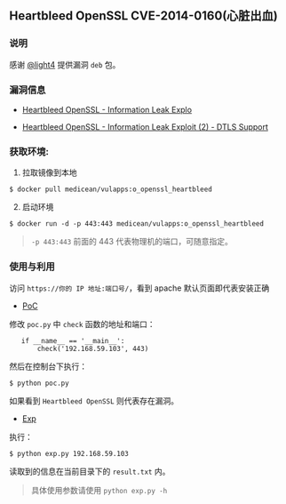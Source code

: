 ## Heartbleed OpenSSL CVE-2014-0160(心脏出血)

### 说明

 感谢 [@light4](https://github.com/light4) 提供漏洞 `deb` 包。

### 漏洞信息

 * [Heartbleed OpenSSL - Information Leak Explo](https://www.exploit-db.com/exploits/32791/)

 * [Heartbleed OpenSSL - Information Leak Exploit (2) - DTLS Support](https://www.exploit-db.com/exploits/32998/)

### 获取环境:

1. 拉取镜像到本地

 ```
$ docker pull medicean/vulapps:o_openssl_heartbleed
 ```

2. 启动环境

 ```
$ docker run -d -p 443:443 medicean/vulapps:o_openssl_heartbleed
 ```
 > `-p 443:443` 前面的 443 代表物理机的端口，可随意指定。 

### 使用与利用

访问 `https://你的 IP 地址:端口号/`，看到 apache 默认页面即代表安装正确

* [PoC](./poc.py)

 修改 `poc.py` 中 `check` 函数的地址和端口：

 ```
	if __name__ == '__main__':
    	check('192.168.59.103', 443)
 ```
 然后在控制台下执行：

 ```
 $ python poc.py
 ```
 如果看到 `Heartbleed OpenSSL` 则代表存在漏洞。

* [Exp](./exp.py)

 执行：

 ```
 $ python exp.py 192.168.59.103
 ```
 读取到的信息在当前目录下的 `result.txt` 内。

 > 具体使用参数请使用 `python exp.py -h`
